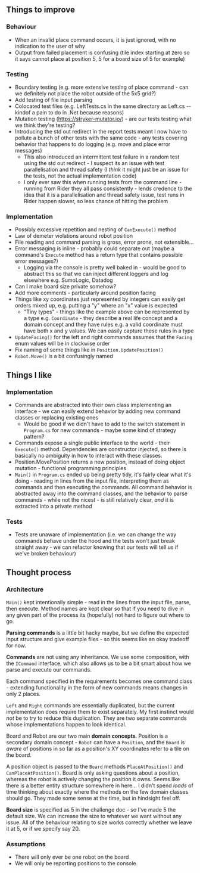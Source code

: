 ## Things to improve

### Behaviour
- When an invalid place command occurs, it is just ignored, with no indication to the user of why
- Output from failed placement is confusing (tile index starting at zero so it says cannot place at position 5, 5 for a board size of 5 for example)

### Testing
- Boundary testing (e.g. more extensive testing of place command - can we definitely not place the robot outside of the 5x5 grid?)
- Add testing of file input parsing
- Colocated test files (e.g. LeftTests.cs in the same directory as Left.cs -- kindof a pain to do in .Net because reasons)
- Mutation testing (https://stryker-mutator.io/) - are our tests testing what we think they're testing?
- Introducing the std out redirect in the report tests meant I now have to pollute a bunch of other tests with the same code - any tests covering behavior that happens to do logging (e.g. move and place error messages)
  - This also introduced an intermittent test failure in a random test using the std out redirect - I suspect its an issue with test parallelisation and thread safety (I _think_ it might just be an issue for the tests, not the actual implementation code)
  - I only ever saw this when running tests from the command line - running from Rider they all pass consistently - lends credence to the idea that it is a parallelisation and thread safety issue, test runs in Rider happen slower, so less chance of hitting the problem

### Implementation
- Possibly excessive repetition and nesting of `CanExecute()` method
- Law of demeter violations around robot position
- File reading and command parsing is gross, error prone, not extensible...
- Error messaging is inline - probably could separate out (maybe a command's `Execute` method has a return type that contains possible error messages?)
  - Logging via the console is pretty well baked in - would be good to abstract this so that we can inject different loggers and log elsewhere e.g. SumoLogic, Datadog
- Can I make board size private somehow?
- Add more comments - particularly around position facing
- Things like xy coordinates just represented by integers can easily get orders mixed up, e.g. putting a "y" where an "x" value is expected
  - "Tiny types" - things like the example above can be represented by a type e.g. `Coordinate` - they describe a real life concept and a domain concept and they have rules e.g. a valid coordinate must have both x and y values. We can easily capture these rules in a type
- `UpdateFacing()` for the left and right commands assumes that the `Facing` enum values will be in clockwise order
- Fix naming of some things like in `Position.UpdatePosition()`
- `Robot.Move()` is a bit confusingly named


## Things I like

### Implementation
- Commands are abstracted into their own class implementing an interface - we can easily extend behavior by adding new command classes or replacing existing ones
  - Would be good if we didn't have to add to the switch statement in `Program.cs` for new commands - maybe some kind of strategy pattern?
- Commands expose a single public interface to the world - their `Execute()` method. Dependencies are constructor injected, so there is basically no ambiguity in how to interact with these classes.
- Position.MovePosition returns a new position, instead of doing object mutation - functional programming principles 
- `Main()` in `Program.cs` ended up being pretty tidy, it's fairly clear what it's doing - reading in lines from the input file, interpreting them as commands and then executing the commands. All command behavior is abstracted away into the command classes, and the behavior to parse commands - while not the nicest - is still relatively clear, _and_ it is extracted into a private method

### Tests
- Tests are unaware of implementation (i.e. we can change the way commands behave under the hood and the tests won't just break straight away - we can refactor knowing that our tests will tell us if we've broken behaviour)


## Thought process

### Architecture
`Main()` kept intentionally simple - read in the lines from the input file, parse, then execute. Method names are kept clear so that if you need to dive in any given part of the process its (hopefully) not hard to figure out where to go.

**Parsing commands** is a little bit hacky maybe, but we define the expected input structure and give example files - so this seems like an okay tradeoff for now.

**Commands** are not using any inheritance. We use some composition, with the `ICommand` interface, which also allows us to be a bit smart about how we parse and execute our commands.

Each command specified in the requirements becomes one command class - extending functionality in the form of new commands means changes in only 2 places.

`Left` and `Right` commands are essentially duplicated, but the current implementation does require them to exist separately. My first instinct would _not_ be to try to reduce this duplication. They are two separate commands whose implementations happen to look identical.

Board and Robot are our two main **domain concepts**. Position is a secondary domain concept - `Robot` can have a `Position`, and the `Board` is _aware_ of positions in so far as a position's XY coordinates refer to a tile on the board.

A position object is passed to the `Board` methods `PlaceAtPosition()` and `CanPlaceAtPosition()`. Board is only asking questions about a position, whereas the robot is actively changing the position it owns. Seems like there is a better entity structure somewhere in here...
I didn't spend _loads_ of time thinking about exactly where the methods on the few domain classes should go. They made some sense at the time, but in hindsight feel off.

**Board size** is specified as 5 in the challenge doc - so I've made 5 the default size. We can increase the size to whatever we want without any issue. All of the behaviour relating to size works correctly whether we leave it at 5, or if we specify say 20.


### Assumptions
- There will only ever be one robot on the board
- We will only be reporting positions to the console.